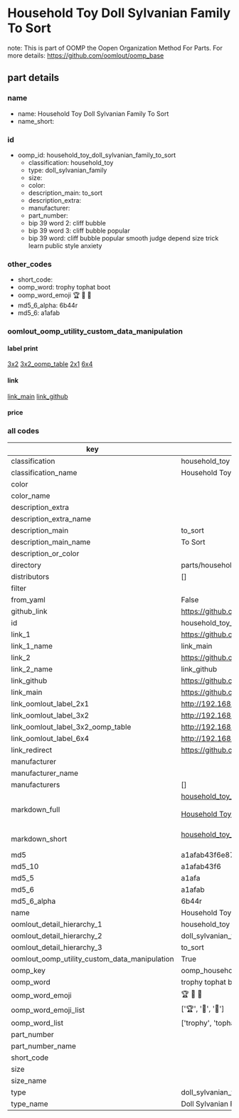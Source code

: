 # Household Toy Doll Sylvanian Family To Sort  

note: This is part of OOMP the Oopen Organization Method For Parts. For more details: https://github.com/oomlout/oomp_base

##  part details
  







### name
* name: Household Toy Doll Sylvanian Family To Sort
* name_short: 
### id
* oomp_id: household_toy_doll_sylvanian_family_to_sort
  * classification: household_toy
  * type: doll_sylvanian_family
  * size: 
  * color: 
  * description_main: to_sort
  * description_extra: 
  * manufacturer: 
  * part_number: 
  * bip 39 word 2: cliff bubble
  * bip 39 word 3: cliff bubble popular
  * bip 39 word: cliff bubble popular smooth judge depend size trick learn public style anxiety

### other_codes
* short_code: 
* oomp_word: trophy tophat boot
* oomp_word_emoji :trophy: :tophat: :boot:
* md5_6_alpha: 6b44r
* md5_6: a1afab






### oomlout_oomp_utility_custom_data_manipulation
#### label print
[3x2](http://192.168.1.245:1112/?label=oomp%206b44r)
[3x2_oomp_table](http://192.168.1.108:1112/?label=oomp%206b44r)
[2x1](http://192.168.1.242:1112/?label=oomp%206b44r)
[6x4](http://192.168.1.55:1112/?label=oomp%206b44r)    

#### link

[link_main](https://github.com/oomlout/oomlout_oomp_version_1_messy/tree/main/parts/household_toy_doll_sylvanian_family_to_sort) [link_github](https://github.com/oomlout/oomlout_oomp_version_1_messy/tree/main/parts/household_toy_doll_sylvanian_family_to_sort)                             

#### price







### all codes 
| key | value |  
| --- | --- |  
| classification | household_toy |  
| classification_name | Household Toy |  
| color |  |  
| color_name |  |  
| description_extra |  |  
| description_extra_name |  |  
| description_main | to_sort |  
| description_main_name | To Sort |  
| description_or_color |   |  
| directory | parts/household_toy_doll_sylvanian_family_to_sort |  
| distributors | [] |  
| filter |  |  
| from_yaml | False |  
| github_link | https://github.com/oomlout/oomlout_oomp_part_src/tree/main/parts/household_toy_doll_sylvanian_family_to_sort |  
| id | household_toy_doll_sylvanian_family_to_sort |  
| link_1 | https://github.com/oomlout/oomlout_oomp_version_1_messy/tree/main/parts/household_toy_doll_sylvanian_family_to_sort |  
| link_1_name | link_main |  
| link_2 | https://github.com/oomlout/oomlout_oomp_version_1_messy/tree/main/parts/household_toy_doll_sylvanian_family_to_sort |  
| link_2_name | link_github |  
| link_github | https://github.com/oomlout/oomlout_oomp_version_1_messy/tree/main/parts/household_toy_doll_sylvanian_family_to_sort |  
| link_main | https://github.com/oomlout/oomlout_oomp_version_1_messy/tree/main/parts/household_toy_doll_sylvanian_family_to_sort |  
| link_oomlout_label_2x1 | http://192.168.1.242:1112/?label=oomp%206b44r |  
| link_oomlout_label_3x2 | http://192.168.1.245:1112/?label=oomp%206b44r |  
| link_oomlout_label_3x2_oomp_table | http://192.168.1.108:1112/?label=oomp%206b44r |  
| link_oomlout_label_6x4 | http://192.168.1.55:1112/?label=oomp%206b44r |  
| link_redirect | https://github.com/oomlout/oomlout_oomp_version_1_messy/tree/main/parts/household_toy_doll_sylvanian_family_to_sort |  
| manufacturer |  |  
| manufacturer_name |  |  
| manufacturers | [] |  
| markdown_full | [household_toy_doll_sylvanian_family_to_sort](none)<br>[](none)<br>[Household Toy Doll Sylvanian Family To Sort](none)<br><br> |  
| markdown_short | [household_toy_doll_sylvanian_family_to_sort](none)<br><br> |  
| md5 | a1afab43f6e8793cebbc5ccf50475157 |  
| md5_10 | a1afab43f6 |  
| md5_5 | a1afa |  
| md5_6 | a1afab |  
| md5_6_alpha | 6b44r |  
| name | Household Toy Doll Sylvanian Family To Sort |  
| oomlout_detail_hierarchy_1 | household_toy |  
| oomlout_detail_hierarchy_2 | doll_sylvanian_family |  
| oomlout_detail_hierarchy_3 | to_sort |  
| oomlout_oomp_utility_custom_data_manipulation | True |  
| oomp_key | oomp_household_toy_doll_sylvanian_family_to_sort |  
| oomp_word | trophy tophat boot |  
| oomp_word_emoji | :trophy: :tophat: :boot: |  
| oomp_word_emoji_list | [':trophy:', ':tophat:', ':boot:'] |  
| oomp_word_list | ['trophy', 'tophat', 'boot'] |  
| part_number |  |  
| part_number_name |  |  
| short_code |  |  
| size |  |  
| size_name |  |  
| type | doll_sylvanian_family |  
| type_name | Doll Sylvanian Family |  
